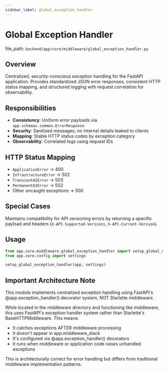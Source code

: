 ```yaml
---
sidebar_label: global_exception_handler
---
```


# Global Exception Handler

  file_path: `backend/app/core/middleware/global_exception_handler.py`

## Overview

Centralized, security-conscious exception handling for the FastAPI application.
Provides standardized JSON error responses, consistent HTTP status mapping, and
structured logging with request correlation for observability.

## Responsibilities

- **Consistency**: Uniform error payloads via `app.schemas.common.ErrorResponse`
- **Security**: Sanitized messages; no internal details leaked to clients
- **Mapping**: Stable HTTP status codes by exception category
- **Observability**: Correlated logs using request IDs

## HTTP Status Mapping

- `ApplicationError` → 400
- `InfrastructureError` → 502
- `TransientAIError` → 503
- `PermanentAIError` → 502
- Other uncaught exceptions → 500

## Special Cases

Maintains compatibility for API versioning errors by returning a specific
payload and headers (`X-API-Supported-Versions`, `X-API-Current-Version`).

## Usage

```python
from app.core.middleware.global_exception_handler import setup_global_exception_handler
from app.core.config import settings

setup_global_exception_handler(app, settings)
```

## Important Architecture Note

This module implements centralized exception handling using FastAPI's
@app.exception_handler() decorator system, NOT Starlette middleware.

While located in the middleware directory and functioning like middleware,
this uses FastAPI's exception handler system rather than Starlette's
BaseHTTPMiddleware. This means:

- It catches exceptions AFTER middleware processing
- It doesn't appear in app.middleware_stack
- It's configured via @app.exception_handler() decorators
- It runs when middleware or application code raises unhandled exceptions

This is architecturally correct for error handling but differs from
traditional middleware implementation patterns.

